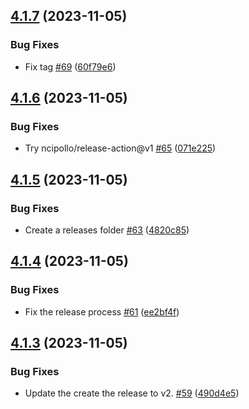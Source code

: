 ## [4.1.7](https://github.com/polinchw/hello-github-webhook/compare/v4.1.6...v4.1.7) (2023-11-05)


### Bug Fixes

* Fix tag [#69](https://github.com/polinchw/hello-github-webhook/issues/69) ([60f79e6](https://github.com/polinchw/hello-github-webhook/commit/60f79e6e87d8be9225b6db56c0488fcac3100206))



## [4.1.6](https://github.com/polinchw/hello-github-webhook/compare/v4.1.5...v4.1.6) (2023-11-05)


### Bug Fixes

* Try ncipollo/release-action@v1 [#65](https://github.com/polinchw/hello-github-webhook/issues/65) ([071e225](https://github.com/polinchw/hello-github-webhook/commit/071e2253472558951eb1d9c99bb54d537cbbe3fc))



## [4.1.5](https://github.com/polinchw/hello-github-webhook/compare/v4.1.4...v4.1.5) (2023-11-05)


### Bug Fixes

* Create a releases folder [#63](https://github.com/polinchw/hello-github-webhook/issues/63) ([4820c85](https://github.com/polinchw/hello-github-webhook/commit/4820c85faa215f0688cf0cf975d4dce969286728))



## [4.1.4](https://github.com/polinchw/hello-github-webhook/compare/v4.1.3...v4.1.4) (2023-11-05)


### Bug Fixes

* Fix the release process [#61](https://github.com/polinchw/hello-github-webhook/issues/61) ([ee2bf4f](https://github.com/polinchw/hello-github-webhook/commit/ee2bf4fedf6d1fa7bef01d6d8f5a3623abc3920f))



## [4.1.3](https://github.com/polinchw/hello-github-webhook/compare/v4.1.2...v4.1.3) (2023-11-05)


### Bug Fixes

* Update the create the release to v2. [#59](https://github.com/polinchw/hello-github-webhook/issues/59) ([490d4e5](https://github.com/polinchw/hello-github-webhook/commit/490d4e54ce57e8f4c3006607ab2440ad7d6bb480))



